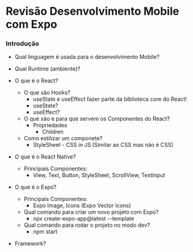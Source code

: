 # Revisão Desenvolvimento Mobile com Expo

### Introdução

 - Qual linguagem é usada para o desenvolvimento Mobile?
 - Qual Runtime (ambiente)?

 - O que é o React?
    - O que são Hooks? 
        - useState e useEffect fazer parte da biblioteca core do React!
        - useState?
        - useEffect?
    - O que são e para que servem os Componentes do React?
        - Propriedades
            - Children
    - Como estilizar um componete?
        - StyleSheet - CSS in JS (Similar ao CSS mas não é CSS)

 - O que é o React Native?
    - Principais Componentes:
        - View, Text, Button, StyleSheet, ScrollView, TextInput

 - O que é o Expo?
    - Principais Componentes:
        - Expo Image, Icons (Expo Vector Icons)
    - Qual comando para criar um novo projeto com Expo?
        - npx create-expo-app@latest --template
    - Qual comando para rodar o projeto no modo dev?
        - npm start 


 - Framework? 

